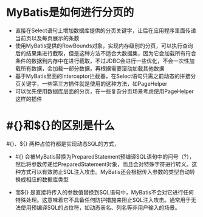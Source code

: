 # MyBatis是如何进行分页的

- 直接在Select语句上增加数据库提供的分页关键字，让后在应用程序里面传递当前页以及每页展示的条数
- 使用MyBatis提供的RowBounds对象，实现内存级别的分页，可以执行查询后的结果集进行截取，但是这种方法不适合大数据集，因为它会加载所有符合条件的数据到内存中在进行截取，不过JDBC会进行一些优化，不会一次性加载所有数据，会加载一部分数据，再根据需要滚动加载其他数据
- 基于MyBatis里面的Interceptor拦截器，在Select语句只需之前动态的拼接分页关键字，一些第三方插件就是使用的这种方法，如PageHelper
- 可以优先使用数据库层面的分页，在一些复杂分页场景考虑使用PageHelper这样的插件

# #{}和${}的区别是什么

#{}、${} 两种占位符都是实现动态SQL的方式，

- #{} 会被MyBatis替换为PreparedStatement预编译SQL语句中的问号（?），然后将参数传递给PreparedStatement对象，而且会对特殊字符进行转义。这种方式可以有效防止SQL注入攻击。MyBatis还会根据传入参数的类型自动转换成相应的数据库类型

- 而${} 是直接将传入的参数值替换到SQL语句中，MyBatis不会对它进行任何特殊处理。这意味着它不具备任何防护措施来阻止SQL注入攻击。通常用于无法使用预编译SQL的占位符，如动态表名、列名等非用户输入的场景。

